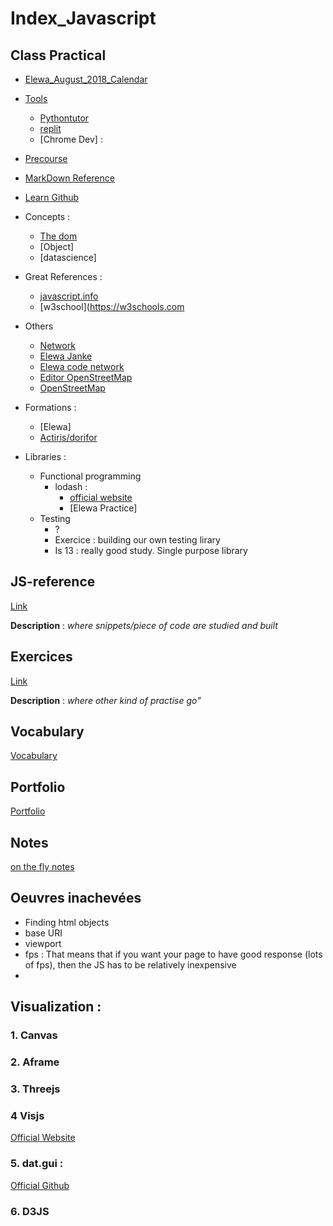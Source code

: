 # Index_Javascript

## Class Practical
* [Elewa_August_2018_Calendar](https://github.com/august-elewa-2018/calendar/wiki)
* [Tools](https://github.com/elewa-academy/js-tool-kit/blob/master/learning-environments.md)
  * [Pythontutor](http://www.pythontutor.com/visualize.html#mode=edit)
  * [replit](https://repl.it/@Ludovic7127/IroncladWebbedOutcome)
  * [Chrome Dev] : 
* [Precourse](https://elewa-academy.github.io/Precourse/)
* [MarkDown Reference](https://en.support.wordpress.com/markdown-quick-reference)
* [Learn Github](https://github.com/LudovicGouverneur/Learn-github.git)
* Concepts : 
    * [The dom](https://github.com/elewa-academy/the-dom)
    * [Object]
    * [datascience] 
* Great References : 
    * [javascript.info](https://javascript.info/)
    * [w3school](https://w3schools.com
* Others
    * [Network](https://github.com/LudovicGouverneur/Network.git)
    * [Elewa Janke](https://jankelearning.github.io/preview/)
    * [Elewa code network](https://github.com/jankeLearning/preview/tree/master/book_source)
    * [Editor OpenStreetMap](https://josm.openstreetmap.de/)
    * [OpenStreetMap](https://www.openstreetmap.org/#map=8/49.925/5.010)
* Formations : 
    * [Elewa]
    * [Actiris/dorifor](http://www.dorifor.be/formation/data-analyst-7891.html)

* Libraries : 
  * Functional programming
     * lodash : 
        * [official website]("https://lodash.com/")
        * [Elewa Practice]
  * Testing
     * ?
     * Exercice : building our own testing lirary
     * Is 13 : really good study. Single purpose library
     
## JS-reference  
[Link](https://github.com/LudovicGouverneur/JS-Reference.git)

__Description__ : *where snippets/piece of code are studied and built*  

## Exercices
[Link](https://github.com/LudovicGouverneur/Exercices.git)

__Description__ : *where other kind of practise go"*

## Vocabulary
[Vocabulary](https://github.com/LudovicGouverneur/Vocabulary.git)

## Portfolio
[Portfolio](https://github.com/LudovicGouverneur/Portfolio.git)

## Notes
[on the fly notes](https://github.com/LudovicGouverneur/Notes.git)

## Oeuvres inachevées
* Finding html objects
* base URI
* viewport
* fps : That means that if you want your page to have good response (lots of fps), then the JS has to be relatively inexpensive
* 
## Visualization : 
### 1. Canvas

### 2. Aframe

### 3. Threejs

### 4 Visjs
 [Official Website](http://visjs.org)
### 5. dat.gui : 
 [Official Github](https://github.com/dataarts/dat.gui)
### 6. D3JS
